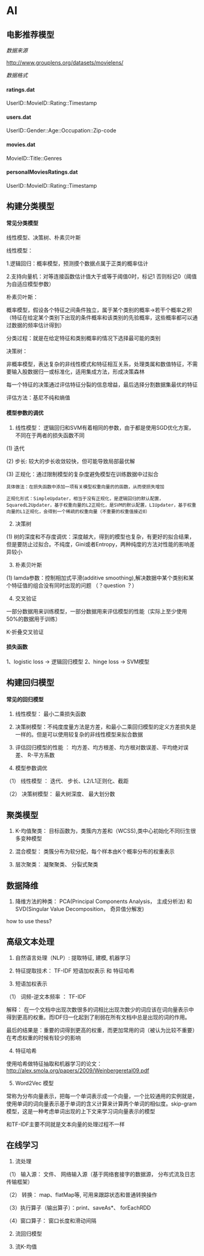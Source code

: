 # AI

## 电影推荐模型 ##

*数据来源*

http://www.grouplens.org/datasets/movielens/

*数据格式*

#### ratings.dat ####

UserID::MovieID::Rating::Timestamp

#### users.dat ####
UserID::Gender::Age::Occupation::Zip-code

#### movies.dat ####
MovieID::Title::Genres

#### personalMoviesRatings.dat ####
UserID::MovieID::Rating::Timestamp

## 构建分类模型 ##

#### 常见分类模型 ####

线性模型、决策树、朴素贝叶斯

线性模型：

1.逻辑回归：概率模型，预测摸个数据点属于正类的概率估计

2.支持向量机：对等连接函数估计值大于或等于阈值0时，标记1 否则标记0（阈值为自适应模型参数）

朴素贝叶斯：

概率模型，假设各个特征之间条件独立，属于某个类别的概率->若干个概率之积（特征在给定某个类别下出现的条件概率和该类别的先验概率，这些概率都可以通过数据的频率估计得到）

分类过程：就是在给定特征和类别概率的情况下选择最可能的类别

决策树：

非概率模型，表达复杂的非线性模式和特征相互关系，处理类属和数值特征，不需要输入股数据归一或标准化，适用集成方法，形成决策森林

每一个特征的决策通过评估特征分裂的信息增益，最后选择分割数据集最优的特征

评估方法：基尼不纯和熵值

#### 模型参数的调优 ####

1. 线性模型： 逻辑回归和SVM有着相同的参数，由于都是使用SGD优化方案，不同在于两者的损失函数不同

(1) 迭代

(2) 步长: 较大的步长收敛较快，但可能导致局部最优解

(3) 正规化：通过限制模型的复杂度避免模型在训练数据中过拟合

    具体做法：在损失函数中添加一项有关模型权重向量的的函数，从而使损失增加

    正规化形式：SimpleUpdater，相当于没有正规化，是逻辑回归的默认配置，SquaredL2Updater，基于权重向量的L2正规化，是SVM的默认配置，L1Updater，基于权重向量的L1正规化，会得到一个稀疏的权重向量（不重要的权重值接近0）

2. 决策树

(1) 树的深度和不存度调优：深度越大，得到的模型也复杂，有更好的拟合结果，但是要防止过拟合。不纯度，Gini或者Entropy，两种纯度的方法对性能的影响差异较小

3. 朴素贝叶斯

(1) lamda参数：控制相加式平滑(additive smoothing),解决数据中某个类别和某个特征值的组合没有同时出现的问题 （？question ？）

4. 交叉验证

一部分数据用来训练模型，一部分数据用来评估模型的性能（实际上至少使用50%的数据用于训练）

K-折叠交叉验证

#### 损失函数 ####

1、logistic loss -> 逻辑回归模型  2、hinge loss -> SVM模型

## 构建回归模型 ##

#### 常见的回归模型 ####

1. 线性模型： 最小二乘损失函数

2. 决策树模型：不纯度度量方法是方差，和最小二乘回归模型的定义方差损失是一样的。但是可以使用较复杂的非线性模型来拟合数据

3. 评估回归模型的性能 ： 均方差、均方根差、均方根对数误差、平均绝对误差、 R-平方系数

4. 模型参数调优

（1） 线性模型 ： 迭代、 步长、L2/L1正则化、截距

（2） 决策树模型： 最大树深度、 最大划分数

## 聚类模型 ##

1. K-均值聚类： 目标函数为，类簇内方差和（WCSS),类中心初始化不同衍生很多变种模型

2.  混合模型： 类簇分布为软分配，每个样本由K个概率分布的权重表示

3. 层次聚类： 凝聚聚类、 分裂式聚类

## 数据降维 ##

1. 降维方法的种类： PCA(Principal Components Analysis， 主成分析法) 和 SVD(Singular Value Decomposition， 奇异值分解发)

how to use thess?

## 高级文本处理 ##

1. 自然语言处理（NLP）: 提取特征,  建模, 机器学习

2. 特征提取技术： TF-IDF 短语加权表示 和 特征哈希

3. 短语加权表示

（1） 词频-逆文本频率 ： TF-IDF

解释： 在一个文档中出现次数很多的词相比出现次数少的词应该在词向量表示中得到更高的权重。而IDF归一化起到了削弱在所有文档中总是出现的词的作用。

最后的结果是：重要的词得到更高的权重，而更加常用的词（被认为比较不重要）在考虑权重的时候有较少的影响

4. 特征哈希
 
使用哈希做特征抽取和机器学习的论文： http://alex.smola.org/papers/2009/Weinbergeretal09.pdf

5. Word2Vec 模型

常称为分布向量表示，把每一个单词表示成一个向量，一个比较通用的实例就是，使用单词的词向量表示基于单词的含义计算来计算两个单词的相似度。skip-gram模型，这是一种考虑单词出现的上下文来学习词向量表示的模型

和TF-IDF主要不同就是文本向量的处理过程不一样

## 在线学习 ##

1. 流处理

（1） 输入源： 文件、 网络输入源（基于网络套接字的数据源， 分布式流及日志传输框架）

（2） 转换： map、flatMap等, 可用来跟踪状态和普通转换操作

（3）执行算子（输出算子）：print、saveAs*、 forEachRDD

（4）窗口算子： 窗口长度和滑动间隔

2. 流回归模型

3. 流K-均值









